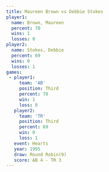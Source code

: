 ```yaml
---
title: Maureen Brown vs Debbie Stokes
player1:              
  name: Brown, Maureen
  percent: 70         
  wins: 1             
  losses: 0           
player2:              
  name: Stokes, Debbie
  percent: 69         
  wins: 0             
  losses: 1           
games:
 - player1:         
     team: 'AB'     
     position: Third
     percent: 70    
     win: 1         
     loss: 0        
   player2:         
     team: 'TR'     
     position: Third
     percent: 69    
     win: 0         
     loss: 1        
   event: Hearts       
   year: 1995          
   draw: Round Robin(9)
   score: AB 4 - TR 3  
---
```

